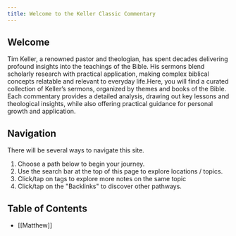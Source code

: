 ```yaml
---
title: Welcome to the Keller Classic Commentary
---
```

## Welcome
Tim Keller, a renowned pastor and theologian, has spent decades delivering profound insights into the teachings of the Bible. His sermons blend scholarly research with practical application, making complex biblical concepts relatable and relevant to everyday life.Here, you will find a curated collection of Keller’s sermons, organized by themes and books of the Bible. Each commentary provides a detailed analysis, drawing out key lessons and theological insights, while also offering practical guidance for personal growth and application.

## Navigation
There will be several ways to navigate this site. 
1. Choose a path below to begin your journey.
2. Use the search bar at the top of this page to explore locations / topics.
3. Click/tap on tags to explore more notes on the same topic
4. Click/tap on the "Backlinks" to discover other pathways. 

## Table of Contents
- [[Matthew]]
